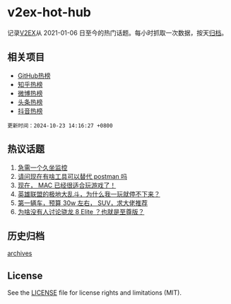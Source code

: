 # v2ex-hot-hub

 记录[V2EX](https://www.v2ex.com/)从 2021-01-06 日至今的热门话题。每小时抓取一次数据，按天[归档](archives)。
 
 ## 相关项目

- [GitHub热榜](https://github.com/lonnyzhang423/github-hot-hub)
- [知乎热榜](https://github.com/lonnyzhang423/zhihu-hot-hub)
- [微博热榜](https://github.com/lonnyzhang423/weibo-hot-hub)
- [头条热榜](https://github.com/lonnyzhang423/toutiao-hot-hub)
- [抖音热榜](https://github.com/lonnyzhang423/douyin-hot-hub)


 `更新时间：2024-10-23 14:16:27 +0800`

## 热议话题

1. [急需一个久坐监控](https://www.v2ex.com/t/1082707)
1. [请问现在有啥工具可以替代 postman 吗](https://www.v2ex.com/t/1082604)
1. [现在， MAC 已经很适合玩游戏了！](https://www.v2ex.com/t/1082612)
1. [英雄联盟的极地大乱斗，为什么我一玩就停不下来？](https://www.v2ex.com/t/1082579)
1. [第一辆车，预算 30w 左右， SUV，求大佬推荐](https://www.v2ex.com/t/1082813)
1. [为啥没有人讨论骁龙 8 Elite ？也就是至尊版？](https://www.v2ex.com/t/1082562)

## 历史归档

[archives](archives)

## License

See the [LICENSE](LICENSE) file for license rights and limitations (MIT).
